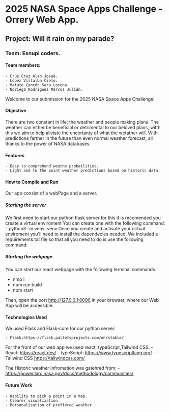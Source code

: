 # 2025 NASA Space Apps Challenge - Orrery Web App.

## Project: Will it rain on my parade?

### Team: Esnupi coders.

#### Team members:

	- Cruz Cruz Alan Josué.
	- López Villalba Cielo.
	- Matute Cantón Sara Lorena.
	- Noriega Rodríguez Marcos Julián.

Welcome to our submission for the 2025 NASA Space Apps Challenge! 


#### Objective 
There are two constant in life; the weather and people making plans. The weather can either be beneficial or detrimental to our beloved plans, witth this we aim to help aliviate the uncertanty of what the wetather will. With predictions farther in the future than even normal weather forecast, all thanks to the power of NASA databases. 
#### Features

	- Easy to comprehend weathe probailities.
    - Light and to the point weather predictions based on historic data.
    

#### How to Compile and Run
Our app consist of a webPage and a server.
 ##### Starting the server
 We first need to start our python flask server for this it is recomended you create a virtual enviroment
 You can create one with the following command:
	- python3 -m venv .venv
Once you create and activate your cirtual enviroment you'll need to install the dependecies needed.
We included a requirements.txt file so that all you need to do is use the following command:

##### Starting the webpage
You can start our react webpage with the following terminal commands

- nmp i
- npm run build
- npm start 

Then, open the port http://127.0.0.1:8000 in your browser, where our Web App will be accessible.

#### Technologies Used

We used Flask and Flask-core for our python server.

	- Flask:https://flask.palletsprojects.com/en/stable/

For the front of our web app we used react, typeScript,Tailwind CSS. 
     - React: https://react.dev/
     - typeScript: https://www.typescriptlang.org/
     - Tailwind CSS https://tailwindcss.com/

The Historic weather infromation was gatehred from: 
	- https://power.larc.nasa.gov/docs/methodology/communities/

#### Future Work

	- Hability to pick a point in a map.
    - Clearer visualization 
    - Personalization of preffered weather
